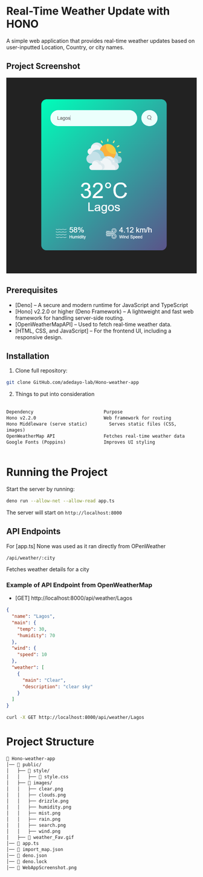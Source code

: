 
# Real-Time Weather Update with HONO

A simple web application that provides real-time weather updates based on user-inputted Location, Country, or city names.
## Project Screenshot
![Weather App Screenshot](WebAppScreenshot.png)

## Prerequisites

- [Deno] – A secure and modern runtime for JavaScript and TypeScript
- [Hono] v2.2.0 or higher (Deno Framework) – A lightweight and fast web framework for handling server-side routing.
- [OpenWeatherMapAPI] – Used to fetch real-time weather data.
- [HTML, CSS, and JavaScript] – For the frontend UI, including a responsive design.


## Installation

1. Clone full repository:

```bash
git clone GitHub.com/adedayo-lab/Hono-weather-app
```

2. Things to put into consideration

```

Dependency	                        Purpose
Hono v2.2.0               	        Web framework for routing
Hono Middleware (serve static)	      Serves static files (CSS, images)
OpenWeatherMap API	                Fetches real-time weather data
Google Fonts (Poppins)            	Improves UI styling


```


# Running the Project

Start the server by running:

```bash
deno run --allow-net --allow-read app.ts
```

The server will start on `http://localhost:8000`

## API Endpoints
For [app.ts] None was used as it ran directly from OPenWeather

```
/api/weather/:city
```
Fetches weather details for a city

### Example of API Endpoint from OpenWeatherMap

- [GET] http://localhost:8000/api/weather/Lagos

```json
{
  "name": "Lagos",
  "main": {
    "temp": 30,
    "humidity": 70
  },
  "wind": {
    "speed": 10
  },
  "weather": [
    {
      "main": "Clear",
      "description": "clear sky"
    }
  ]
}

```


```bash
curl -X GET http://localhost:8000/api/weather/Lagos
```

# Project Structure

```
📂 Hono-weather-app  
│── 📂 public/                  
│   ├── 📂 style/               
│   │   ├── 📄 style.css        
│   ├── 📂 images/              
│   │   ├── clear.png  
│   │   ├── clouds.png  
│   │   ├── drizzle.png  
│   │   ├── humidity.png  
│   │   ├── mist.png  
│   │   ├── rain.png  
│   │   ├── search.png  
│   │   ├── wind.png  
│   ├── 📄 weather_Fav.gif      
│── 📄 app.ts                    
│── 📄 import_map.json          
│── 📄 deno.json 
│── 📄 deno.lock  
│── 📄 WebAppScreenshot.png                


```
